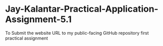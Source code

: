 # Jay-Kalantar-Practical-Application-Assignment-5.1
To Submit the website URL to my public-facing GitHub repository first practical assignment
